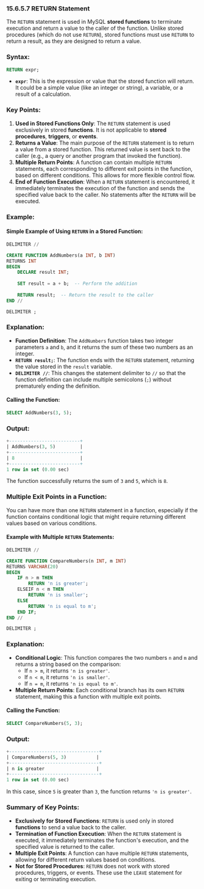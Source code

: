 ### 15.6.5.7 RETURN Statement

The `RETURN` statement is used in MySQL **stored functions** to terminate execution and return a value to the caller of the function. Unlike stored procedures (which do not use `RETURN`), stored functions must use `RETURN` to return a result, as they are designed to return a value.

### Syntax:
```sql
RETURN expr;
```

- **`expr`**: This is the expression or value that the stored function will return. It could be a simple value (like an integer or string), a variable, or a result of a calculation.

### Key Points:
1. **Used in Stored Functions Only**: The `RETURN` statement is used exclusively in stored **functions**. It is not applicable to **stored procedures**, **triggers**, or **events**.
2. **Returns a Value**: The main purpose of the `RETURN` statement is to return a value from a stored function. This returned value is sent back to the caller (e.g., a query or another program that invoked the function).
3. **Multiple Return Points**: A function can contain multiple `RETURN` statements, each corresponding to different exit points in the function, based on different conditions. This allows for more flexible control flow.
4. **End of Function Execution**: When a `RETURN` statement is encountered, it immediately terminates the execution of the function and sends the specified value back to the caller. No statements after the `RETURN` will be executed.

### Example:

#### Simple Example of Using `RETURN` in a Stored Function:

```sql
DELIMITER //

CREATE FUNCTION AddNumbers(a INT, b INT)
RETURNS INT
BEGIN
    DECLARE result INT;
    
    SET result = a + b;  -- Perform the addition
    
    RETURN result;  -- Return the result to the caller
END //

DELIMITER ;
```

### Explanation:
- **Function Definition**: The `AddNumbers` function takes two integer parameters `a` and `b`, and it returns the sum of these two numbers as an integer.
- **`RETURN result;`**: The function ends with the `RETURN` statement, returning the value stored in the `result` variable.
- **`DELIMITER //`**: This changes the statement delimiter to `//` so that the function definition can include multiple semicolons (`;`) without prematurely ending the definition.

#### Calling the Function:

```sql
SELECT AddNumbers(3, 5);
```

### Output:
```sql
+--------------------------+
| AddNumbers(3, 5)         |
+--------------------------+
| 8                        |
+--------------------------+
1 row in set (0.00 sec)
```

The function successfully returns the sum of `3` and `5`, which is `8`.

### Multiple Exit Points in a Function:

You can have more than one `RETURN` statement in a function, especially if the function contains conditional logic that might require returning different values based on various conditions.

#### Example with Multiple `RETURN` Statements:

```sql
DELIMITER //

CREATE FUNCTION CompareNumbers(n INT, m INT)
RETURNS VARCHAR(20)
BEGIN
    IF n > m THEN
        RETURN 'n is greater';
    ELSEIF n < m THEN
        RETURN 'n is smaller';
    ELSE
        RETURN 'n is equal to m';
    END IF;
END //

DELIMITER ;
```

### Explanation:
- **Conditional Logic**: This function compares the two numbers `n` and `m` and returns a string based on the comparison:
  - If `n > m`, it returns `'n is greater'`.
  - If `n < m`, it returns `'n is smaller'`.
  - If `n = m`, it returns `'n is equal to m'`.
- **Multiple Return Points**: Each conditional branch has its own `RETURN` statement, making this a function with multiple exit points.

#### Calling the Function:

```sql
SELECT CompareNumbers(5, 3);
```

### Output:
```sql
+---------------------------------+
| CompareNumbers(5, 3)           |
+---------------------------------+
| n is greater                   |
+---------------------------------+
1 row in set (0.00 sec)
```

In this case, since `5` is greater than `3`, the function returns `'n is greater'`.

### Summary of Key Points:
- **Exclusively for Stored Functions**: `RETURN` is used only in stored **functions** to send a value back to the caller. 
- **Termination of Function Execution**: When the `RETURN` statement is executed, it immediately terminates the function's execution, and the specified value is returned to the caller.
- **Multiple Exit Points**: A function can have multiple `RETURN` statements, allowing for different return values based on conditions.
- **Not for Stored Procedures**: `RETURN` does not work with stored procedures, triggers, or events. These use the `LEAVE` statement for exiting or terminating execution.
